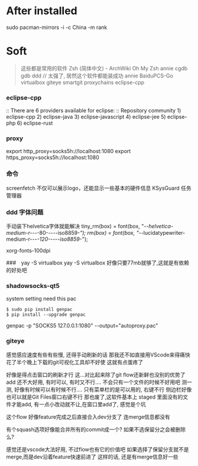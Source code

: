 
# After installed

sudo pacman-mirrors -i -c China -m rank

# Soft 
> 这些都是常用的软件
Zsh (简体中文) - ArchWiki
Oh My Zsh
annie
cgdb
gdb
ddd   // 太强了, 居然这个软件都能装成功
annie
BaiduPCS-Go
virtualbox
giteye
smartgit
proxychains
eclipse-cpp
### eclipse-cpp
:: There are 6 providers available for eclipse:
:: Repository community
    1) eclipse-cpp 2) eclipse-java 3) eclipse-javascript 4) eclipse-jee 5) eclipse-php 6) eclipse-rust 

### proxy
export http_proxy=socks5h://localhost:1080
export https_proxy=socks5h://localhost:1080


### 命令
screenfetch
不仅可以展示logo，还能显示一些基本的硬件信息
KSysGuard
任务管理器
### ddd 字体问题
手动装下helvetica字体就能解决
tiny_rm(box) = font(box, "-*-helvetica-medium-r-*-*-*-80-*-*-*-*-iso8859-*");
rm(box) = font(box, "-*-lucidatypewriter-medium-r-*-*-*-120-*-*-*-*-iso8859-*");

xorg-fonts-100dpi

###　yay -S virtualbox
yay -S virtualbox
好像只要77mb就够了,这就是有依赖的好处吧

### shadowsocks-qt5

system setting need this pac

```
$ sudo pip install genpac
$ pip install --upgrade genpac
```
genpac -p "SOCKS5 127.0.0.1:1080" --output="autoproxy.pac"



### giteye
感觉感应速度有些有些慢, 还得手动刷新的话
那我还不如直接用VScode来得痛快
花了半个晚上下载的git可视化工具却不好使
这就有点蛋疼了

好像是得点击窗口的刷新才行
这...对比起来除了git flow还新鲜也没别的优势了
add 还不大好用, 有时可以, 有时又不行....
不会只有一个文件的时候不好用吧
测一测, 好像有时候可以有时候不行....
只有菜单栏的是可以用的, 右键不行
侧边栏好像也可以就是Git Files窗口右键不行
那也废了,这软件基本上 
staged 里面没有的文件才能add, 
有一点小改动就不让,在窗口里add了, 
感觉是个坑

这个flow 好像feature完成之后直接合入dev分支了
连merge信息都没有


有个squash选项好像能合并所有的commit成一个?
如果不选保留分之会被删除么? 

感觉还是vscode大法好用, 不过flow也有它的价值吧
如果选择了保留分支就不是merge,而是dev沿着feature快速前进了
这样的话, 还是有merge信息好一些
 